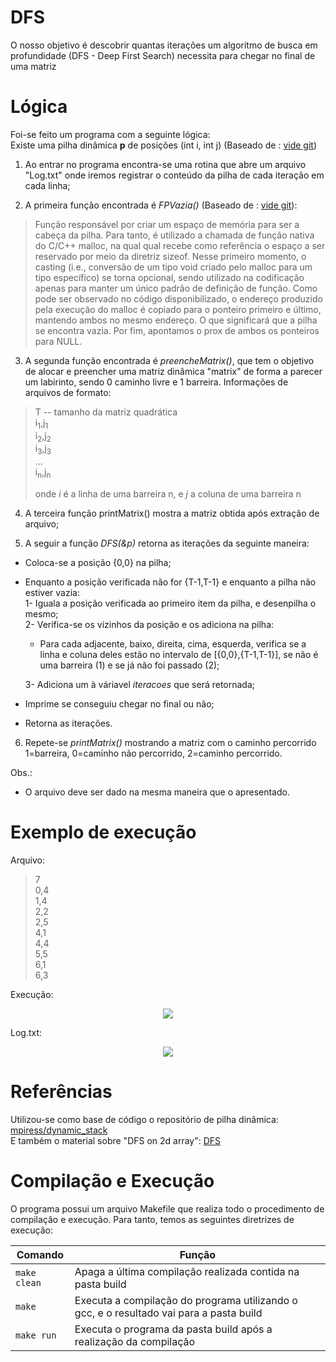 # DFS

O nosso objetivo é descobrir quantas iterações um algoritmo de busca em profundidade (DFS - Deep First Search) necessita para chegar no final de uma matriz
# Lógica
Foi-se feito um programa com a seguinte lógica:    
Existe uma pilha dinâmica **p** de posições (int i, int j) (Baseado de : [vide git](https://github.com/mpiress/dynamic_stack))

1) Ao entrar no programa encontra-se uma rotina que abre um arquivo "Log.txt" onde iremos registrar o conteúdo da pilha de cada iteração em cada linha;

2) A primeira função encontrada é *FPVazia()* (Baseado de : [vide git](https://github.com/mpiress/dynamic_stack)):

>Função responsável por criar um espaço de memória para ser a cabeça da pilha. Para tanto, é utilizado a chamada de função nativa do C/C++ malloc, na qual qual recebe como referência o espaço a ser reservado por meio da diretriz sizeof. Nesse primeiro momento, o casting (i.e., conversão de um tipo void criado pelo malloc para um tipo específico) se torna opcional, sendo utilizado na codificação apenas para manter um único padrão de definição de função. Como pode ser observado no código disponibilizado, o endereço produzido pela execução do malloc é copiado para o ponteiro primeiro e último, mantendo ambos no mesmo endereço. O que significará que a pilha se encontra vazia. Por fim, apontamos o prox de ambos os ponteiros para NULL. 

3) A segunda função encontrada é *preencheMatrix()*, que tem o objetivo de alocar e preencher uma matriz dinâmica "matrix" de forma a parecer um labirinto, sendo 0 caminho livre e 1 barreira. Informações de arquivos de formato:
>T -- tamanho da matriz quadrática     
>i<sub>1</sub>,j<sub>1</sub>       
>i<sub>2</sub>,j<sub>2</sub>          
>i<sub>3</sub>,j<sub>3</sub>       
>...       
>i<sub>n</sub>,j<sub>n</sub>      
>        
>onde *i* é a linha de uma barreira n, e *j* a coluna de uma barreira n  


4) A terceira função printMatrix() mostra a matriz obtida após extração de arquivo;

5) A seguir a função *DFS(&p)* retorna as iterações da seguinte maneira:   
- Coloca-se a posição {0,0} na pilha;      
- Enquanto a posição verificada não for {T-1,T-1} e enquanto a pilha não estiver vazia:       
  1- Iguala a posição verificada ao primeiro item da pilha, e desenpilha o mesmo;        
  2- Verifica-se os vizinhos da posição e os adiciona na pilha:       
    - Para cada adjacente, baixo, direita, cima, esquerda, verifica se a linha e coluna deles estão no intervalo de [{0,0},{T-1,T-1}], se não é uma barreira (1) e se já não foi passado (2);
   
  3- Adiciona um à váriavel *iteracoes* que será retornada;      
- Imprime se conseguiu chegar no final ou não;     
- Retorna as iterações.

6) Repete-se *printMatrix()* mostrando a matriz com o caminho percorrido 1=barreira, 0=caminho não percorrido, 2=caminho percorrido.

Obs.:    
- O arquivo deve ser dado na mesma maneira que o apresentado.
# Exemplo de execução
Arquivo:
>7<br>
>0,4<br>
>1,4<br>
>2,2<br>
>2,5<br>
>4,1<br>
>4,4<br>
>5,5<br>
>6,1<br>
>6,3<br>

Execução:
</p>
<p align="center">
	<img src="imgs/exec.jpg"/> 
</p> 

Log.txt:
</p>
<p align="center">
	<img src="imgs/logtxt.jpg"/> 
</p>

# Referências

Utilizou-se como base de código o repositório de pilha dinâmica: [mpiress/dynamic_stack](https://github.com/mpiress/dynamic_stack)<br>
E também o material sobre "DFS on 2d array": [DFS](https://www.geeksforgeeks.org/depth-first-traversal-dfs-on-a-2d-array/)

# Compilação e Execução

O programa possui um arquivo Makefile que realiza todo o procedimento de compilação e execução. Para tanto, temos as seguintes diretrizes de execução:


| Comando                |  Função                                                                                           |                     
| -----------------------| ------------------------------------------------------------------------------------------------- |
|  `make clean`          | Apaga a última compilação realizada contida na pasta build                                        |
|  `make`                | Executa a compilação do programa utilizando o gcc, e o resultado vai para a pasta build           |
|  `make run`            | Executa o programa da pasta build após a realização da compilação                                 |
